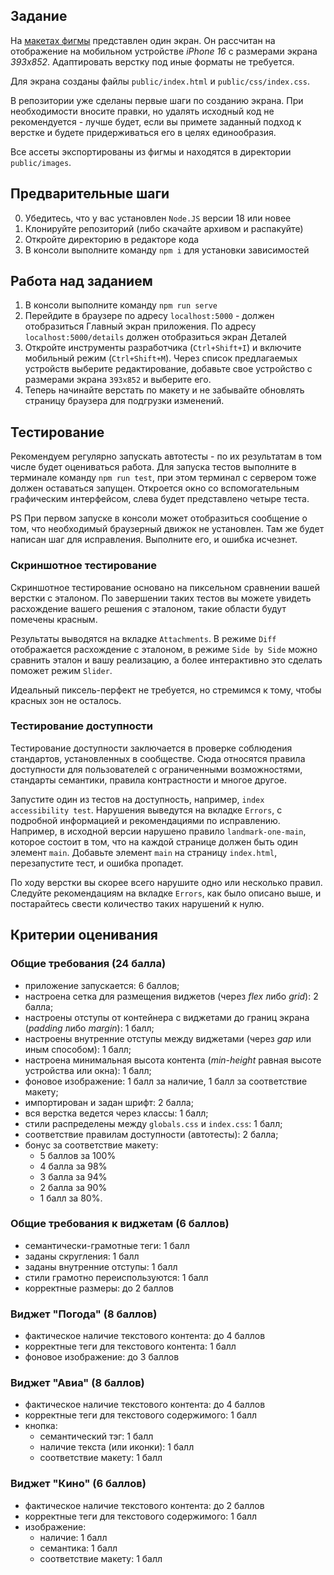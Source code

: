 ## Задание

На [макетах фигмы](https://www.figma.com/design/oSQ6vLZ2CDdCUylQpgXDmq/Widgets--IThub-Reexam-?node-id=1-55&t=o9FQ9KoMYUZ24ZzV-1) представлен один экран. Он рассчитан на отображение на мобильном устройстве *iPhone 16* с размерами экрана *393х852*. Адаптировать верстку под иные форматы не требуется.

Для экрана созданы файлы `public/index.html` и `public/css/index.css`.

В репозитории уже сделаны первые шаги по созданию экрана. При необходимости вносите правки, но удалять исходный код не рекомендуется - лучше будет, если вы примете заданный подход к верстке и будете придерживаться его в целях единообразия.

Все ассеты экспортированы из фигмы и находятся в директории `public/images`.

## Предварительные шаги

0. Убедитесь, что у вас установлен `Node.JS` версии 18 или новее
1. Клонируйте репозиторий (либо скачайте архивом и распакуйте)
2. Откройте директорию в редакторе кода
3. В консоли выполните команду `npm i` для установки зависимостей

## Работа над заданием

1. В консоли выполните команду `npm run serve`
2. Перейдите в браузере по адресу `localhost:5000` - должен отобразиться Главный экран приложения. По адресу `localhost:5000/details` должен отобразиться экран Деталей
3. Откройте инструменты разработчика (`Ctrl+Shift+I`) и включите мобильный режим (`Ctrl+Shift+M`). Через список предлагаемых устройств выберите редактирование, добавьте свое устройство с размерами экрана `393х852` и выберите его.
4. Теперь начинайте верстать по макету и не забывайте обновлять страницу браузера для подгрузки изменений.

## Тестирование

Рекомендуем регулярно запускать автотесты - по их результатам в том числе будет оцениваться работа. Для запуска тестов выполните в терминале команду `npm run test`, при этом терминал с сервером тоже должен оставаться запущен. Откроется окно со вспомогательным графическим интерфейсом, слева будет представлено четыре теста.

PS При первом запуске в консоли может отобразиться сообщение о том, что необходимый браузерный движок не установлен. Там же будет написан шаг для исправления. Выполните его, и ошибка исчезнет.

### Скриншотное тестирование

Скриншотное тестирование основано на пиксельном сравнении вашей верстки с эталоном. По завершении таких тестов вы можете увидеть расхождение вашего решения с эталоном, такие области будут помечены красным.

Результаты выводятся на вкладке `Attachments`. В режиме `Diff` отображается расхождение с эталоном, в режиме `Side by Side` можно сравнить эталон и вашу реализацию, а более интерактивно это сделать поможет режим `Slider`.

Идеальный пиксель-перфект не требуется, но стремимся к тому, чтобы красных зон не осталось.

### Тестирование доступности

Тестирование доступности заключается в проверке соблюдения стандартов, установленных в сообществе. Сюда относятся правила доступности для пользователей с ограниченными возможностями, стандарты семантики, правила контрастности и многое другое.

Запустите один из тестов на доступность, например, `index accessibility test`. Нарушения выведутся на вкладке `Errors`, с подробной информацией и рекомендациями по исправлению. Например, в исходной версии нарушено правило `landmark-one-main`, которое состоит в том, что на каждой странице должен быть один элемент `main`. Добавьте элемент `main` на страницу `index.html`, перезапустите тест, и ошибка пропадет.

По ходу верстки вы скорее всего нарушите одно или несколько правил. Следуйте рекомендациям на вкладке `Errors`, как было описано выше, и постарайтесь свести количество таких нарушений к нулю.

## Критерии оценивания

### Общие требования (24 балла)
- приложение запускается: 6 баллов;
- настроена сетка для размещения виджетов (через *flex* либо *grid*): 2 балла;
- настроены отступы от контейнера с виджетами до границ экрана (*padding* либо *margin*): 1 балл;
- настроены внутренние отступы между виджетами (через *gap* или иным способом): 1 балл;
- настроена минимальная высота контента (*min-height* равная высоте устройства или окна): 1 балл;
- фоновое изображение: 1 балл за наличие, 1 балл за соответствие макету;
- импортирован и задан шрифт: 2 балла;
- вся верстка ведется через классы: 1 балл;
- стили распределены между `globals.css` и `index.css`: 1 балл;
- соответствие правилам доступности (автотесты): 2 балла;
- бонус за соответствие макету:
  - 5 баллов за 100%
  - 4 балла за 98%
  - 3 балла за 94%
  - 2 балла за 90%
  - 1 балл за 80%.

### Общие требования к виджетам (6 баллов)
- семантически-грамотные теги: 1 балл
- заданы скругления: 1 балл
- заданы внутренние отступы: 1 балл
- стили грамотно переиспользуются: 1 балл
- корректные размеры: до 2 баллов

### Виджет "Погода" (8 баллов)
- фактическое наличие текстового контента: до 4 баллов
- корректные теги для текстового контента: 1 балл
- фоновое изображение: до 3 баллов

### Виджет "Авиа" (8 баллов)
- фактическое наличие текстового контента: до 4 баллов
- корректные теги для текстового содержимого: 1 балл
- кнопка:
  - семантический тэг: 1 балл
  - наличие текста (или иконки): 1 балл
  - соответствие макету: 1 балл

### Виджет "Кино" (6 баллов)
- фактическое наличие текстового контента: до 2 баллов
- корректные теги для текстового содержимого: 1 балл
- изображение:
  - наличие: 1 балл
  - семантика: 1 балл
  - соответствие макету: 1 балл



